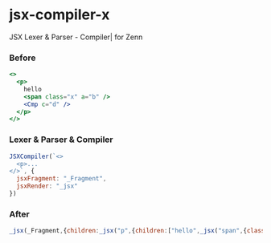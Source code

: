 # jsx-compiler-x
JSX Lexer &amp; Parser - Compiler| for Zenn

### Before
```jsx
<>
  <p>
	hello
    <span class="x" a="b" />
    <Cmp c="d" />
  </p>       
</>
```

### Lexer & Parser & Compiler
```js
JSXCompiler(`<>
  <p>...
</>`, {
  jsxFragment: "_Fragment",
  jsxRender: "_jsx"
})
```

### After
```js
_jsx(_Fragment,{children:_jsx("p",{children:["hello",_jsx("span",{class:"x",a:"b"}),_jsx2(Cmp,{c:"d"})]})});
```
